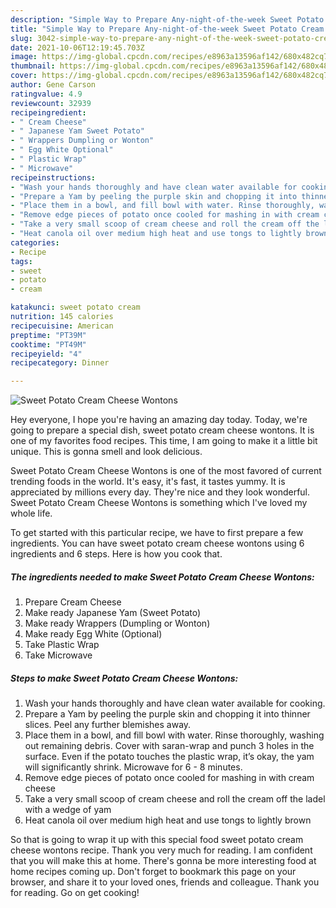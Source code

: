 ```yaml
---
description: "Simple Way to Prepare Any-night-of-the-week Sweet Potato Cream Cheese Wontons"
title: "Simple Way to Prepare Any-night-of-the-week Sweet Potato Cream Cheese Wontons"
slug: 3042-simple-way-to-prepare-any-night-of-the-week-sweet-potato-cream-cheese-wontons
date: 2021-10-06T12:19:45.703Z
image: https://img-global.cpcdn.com/recipes/e8963a13596af142/680x482cq70/sweet-potato-cream-cheese-wontons-recipe-main-photo.jpg
thumbnail: https://img-global.cpcdn.com/recipes/e8963a13596af142/680x482cq70/sweet-potato-cream-cheese-wontons-recipe-main-photo.jpg
cover: https://img-global.cpcdn.com/recipes/e8963a13596af142/680x482cq70/sweet-potato-cream-cheese-wontons-recipe-main-photo.jpg
author: Gene Carson
ratingvalue: 4.9
reviewcount: 32939
recipeingredient:
- " Cream Cheese"
- " Japanese Yam Sweet Potato"
- " Wrappers Dumpling or Wonton"
- " Egg White Optional"
- " Plastic Wrap"
- " Microwave"
recipeinstructions:
- "Wash your hands thoroughly and have clean water available for cooking."
- "Prepare a Yam by peeling the purple skin and chopping it into thinner slices. Peel any further blemishes away."
- "Place them in a bowl, and fill bowl with water. Rinse thoroughly, washing out remaining debris. Cover with saran-wrap and punch 3 holes in the surface. Even if the potato touches the plastic wrap, it’s okay, the yam will significantly shrink. Microwave for 6 - 8 minutes."
- "Remove edge pieces of potato once cooled for mashing in with cream cheese"
- "Take a very small scoop of cream cheese and roll the cream off the ladel with a wedge of yam"
- "Heat canola oil over medium high heat and use tongs to lightly brown"
categories:
- Recipe
tags:
- sweet
- potato
- cream

katakunci: sweet potato cream 
nutrition: 145 calories
recipecuisine: American
preptime: "PT39M"
cooktime: "PT49M"
recipeyield: "4"
recipecategory: Dinner

---
```



![Sweet Potato Cream Cheese Wontons](https://img-global.cpcdn.com/recipes/e8963a13596af142/680x482cq70/sweet-potato-cream-cheese-wontons-recipe-main-photo.jpg)

Hey everyone, I hope you're having an amazing day today. Today, we're going to prepare a special dish, sweet potato cream cheese wontons. It is one of my favorites food recipes. This time, I am going to make it a little bit unique. This is gonna smell and look delicious.



Sweet Potato Cream Cheese Wontons is one of the most favored of current trending foods in the world. It's easy, it's fast, it tastes yummy. It is appreciated by millions every day. They're nice and they look wonderful. Sweet Potato Cream Cheese Wontons is something which I've loved my whole life.


To get started with this particular recipe, we have to first prepare a few ingredients. You can have sweet potato cream cheese wontons using 6 ingredients and 6 steps. Here is how you cook that.

<!--inarticleads1-->

##### The ingredients needed to make Sweet Potato Cream Cheese Wontons:

1. Prepare  Cream Cheese
1. Make ready  Japanese Yam (Sweet Potato)
1. Make ready  Wrappers (Dumpling or Wonton)
1. Make ready  Egg White (Optional)
1. Take  Plastic Wrap
1. Take  Microwave




<!--inarticleads2-->

##### Steps to make Sweet Potato Cream Cheese Wontons:

1. Wash your hands thoroughly and have clean water available for cooking.
1. Prepare a Yam by peeling the purple skin and chopping it into thinner slices. Peel any further blemishes away.
1. Place them in a bowl, and fill bowl with water. Rinse thoroughly, washing out remaining debris. Cover with saran-wrap and punch 3 holes in the surface. Even if the potato touches the plastic wrap, it’s okay, the yam will significantly shrink. Microwave for 6 - 8 minutes.
1. Remove edge pieces of potato once cooled for mashing in with cream cheese
1. Take a very small scoop of cream cheese and roll the cream off the ladel with a wedge of yam
1. Heat canola oil over medium high heat and use tongs to lightly brown




So that is going to wrap it up with this special food sweet potato cream cheese wontons recipe. Thank you very much for reading. I am confident that you will make this at home. There's gonna be more interesting food at home recipes coming up. Don't forget to bookmark this page on your browser, and share it to your loved ones, friends and colleague. Thank you for reading. Go on get cooking!
